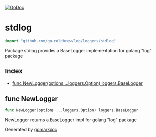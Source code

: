 <!-- Code generated by gomarkdoc. DO NOT EDIT -->

[![GoDoc](https://img.shields.io/badge/pkg.go.dev-doc-blue)](http://pkg.go.dev/github.com/go-coldbrew/log)

# stdlog

```go
import "github.com/go-coldbrew/log/loggers/stdlog"
```

Package stdlog provides a BaseLogger implementation for golang "log" package

## Index

- [func NewLogger(options ...loggers.Option) loggers.BaseLogger](<#func-newlogger>)


## func NewLogger

```go
func NewLogger(options ...loggers.Option) loggers.BaseLogger
```

NewLogger returns a BaseLogger impl for golang "log" package



Generated by [gomarkdoc](<https://github.com/princjef/gomarkdoc>)
